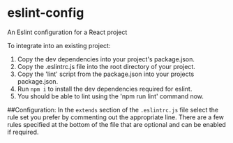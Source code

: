 # eslint-config
An Eslint configuration for a React project

To integrate into an existing project: 
1. Copy the dev dependencies into your project's package.json.
2. Copy the .eslintrc.js file into the root directory of your project.
3. Copy the 'lint' script from the package.json into your projects package.json. 
3. Run `npm i` to install the dev dependencies required for eslint.
4. You should be able to lint using the 'npm run lint' command now.


##Configuration:
In the `extends` section of the `.eslintrc.js` file select the rule set you prefer by commenting out the appropriate line.
There are a few rules specified at the bottom of the file that are optional and can be enabled if required.